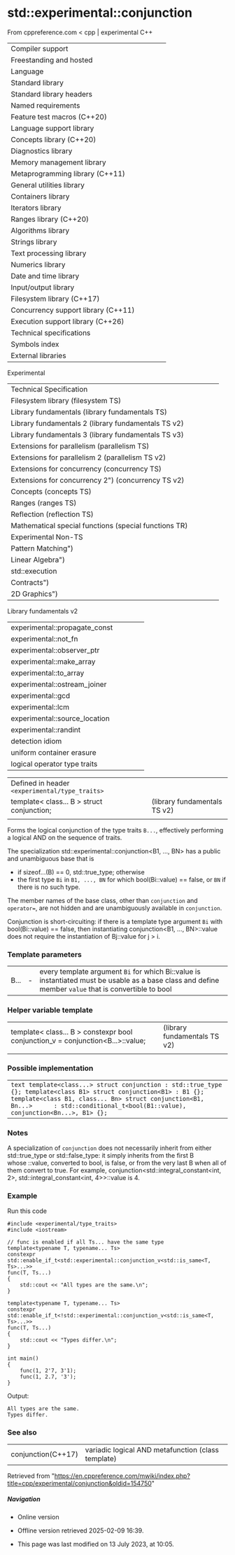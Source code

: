 # std::experimental::conjunction

From cppreference.com
< cpp‎ | experimental
C++

|  |  |  |  |  |
| --- | --- | --- | --- | --- |
| Compiler support | | | | |
| Freestanding and hosted | | | | |
| Language | | | | |
| Standard library | | | | |
| Standard library headers | | | | |
| Named requirements | | | | |
| Feature test macros (C++20) | | | | |
| Language support library | | | | |
| Concepts library (C++20) | | | | |
| Diagnostics library | | | | |
| Memory management library | | | | |
| Metaprogramming library (C++11) | | | | |
| General utilities library | | | | |
| Containers library | | | | |
| Iterators library | | | | |
| Ranges library (C++20) | | | | |
| Algorithms library | | | | |
| Strings library | | | | |
| Text processing library | | | | |
| Numerics library | | | | |
| Date and time library | | | | |
| Input/output library | | | | |
| Filesystem library (C++17) | | | | |
| Concurrency support library (C++11) | | | | |
| Execution support library (C++26) | | | | |
| Technical specifications | | | | |
| Symbols index | | | | |
| External libraries | | | | |

Experimental

|  |  |  |  |  |
| --- | --- | --- | --- | --- |
| Technical Specification | | | | |
| Filesystem library (filesystem TS) | | | | |
| Library fundamentals (library fundamentals TS) | | | | |
| Library fundamentals 2 (library fundamentals TS v2) | | | | |
| Library fundamentals 3 (library fundamentals TS v3) | | | | |
| Extensions for parallelism (parallelism TS) | | | | |
| Extensions for parallelism 2 (parallelism TS v2) | | | | |
| Extensions for concurrency (concurrency TS) | | | | |
| Extensions for concurrency 2") (concurrency TS v2) | | | | |
| Concepts (concepts TS) | | | | |
| Ranges (ranges TS) | | | | |
| Reflection (reflection TS) | | | | |
| Mathematical special functions (special functions TR) | | | | |
| Experimental Non-TS | | | | |
| Pattern Matching") | | | | |
| Linear Algebra") | | | | |
| std::execution | | | | |
| Contracts") | | | | |
| 2D Graphics") | | | | |

Library fundamentals v2

|  |  |  |  |  |
| --- | --- | --- | --- | --- |
| experimental::propagate_const | | | | |
| experimental::not_fn | | | | |
| experimental::observer_ptr | | | | |
| experimental::make_array | | | | |
| experimental::to_array | | | | |
| experimental::ostream_joiner | | | | |
| experimental::gcd | | | | |
| experimental::lcm | | | | |
| experimental::source_location | | | | |
| experimental::randint | | | | |
| detection idiom | | | | |
| uniform container erasure | | | | |
| logical operator type traits | | | | |

|  |  |  |
| --- | --- | --- |
| Defined in header `<experimental/type_traits>` |  |  |
| template< class... B >  struct conjunction; |  | (library fundamentals TS v2) |
|  |  |  |

Forms the logical conjunction of the type traits `B...`, effectively performing a logical AND on the sequence of traits.

The specialization std::experimental::conjunction<B1, ..., BN> has a public and unambiguous base that is

- if sizeof...(B) == 0, std::true_type; otherwise
- the first type `Bi` in `B1, ..., BN` for which bool(Bi::value) == false, or `BN` if there is no such type.

The member names of the base class, other than `conjunction` and `operator=`, are not hidden and are unambiguously available in `conjunction`.

Conjunction is short-circuiting: if there is a template type argument `Bi` with bool(Bi::value) == false, then instantiating conjunction<B1, ..., BN>::value does not require the instantiation of Bj::value for j > i.

### Template parameters

|  |  |  |
| --- | --- | --- |
| B... | - | every template argument `Bi` for which Bi::value is instantiated must be usable as a base class and define member `value` that is convertible to bool |

### Helper variable template

|  |  |  |
| --- | --- | --- |
| template< class... B >  constexpr bool conjunction_v = conjunction<B...>::value; |  | (library fundamentals TS v2) |
|  |  |  |

### Possible implementation

|  |
| --- |
| ```text template<class...> struct conjunction : std::true_type {}; template<class B1> struct conjunction<B1> : B1 {}; template<class B1, class... Bn> struct conjunction<B1, Bn...>      : std::conditional_t<bool(B1::value), conjunction<Bn...>, B1> {}; ``` |

### Notes

A specialization of `conjunction` does not necessarily inherit from either std::true_type or std::false_type: it simply inherits from the first B whose ::value, converted to bool, is false, or from the very last B when all of them convert to true. For example, conjunction<std::integral_constant<int, 2>, std::integral_constant<int, 4>>::value is 4.

### Example

Run this code

```
#include <experimental/type_traits>
#include <iostream>
 
// func is enabled if all Ts... have the same type
template<typename T, typename... Ts>
constexpr std::enable_if_t<std::experimental::conjunction_v<std::is_same<T, Ts>...>>
func(T, Ts...)
{
    std::cout << "All types are the same.\n";
}
 
template<typename T, typename... Ts>
constexpr std::enable_if_t<!std::experimental::conjunction_v<std::is_same<T, Ts>...>>
func(T, Ts...)
{
    std::cout << "Types differ.\n";
}
 
int main()
{
    func(1, 2'7, 3'1);    
    func(1, 2.7, '3');    
}

```

Output:

```
All types are the same.
Types differ.

```

### See also

|  |  |
| --- | --- |
| conjunction(C++17) | variadic logical AND metafunction   (class template) |

Retrieved from "<https://en.cppreference.com/mwiki/index.php?title=cpp/experimental/conjunction&oldid=154750>"

##### Navigation

- Online version
- Offline version retrieved 2025-02-09 16:39.

- This page was last modified on 13 July 2023, at 10:05.